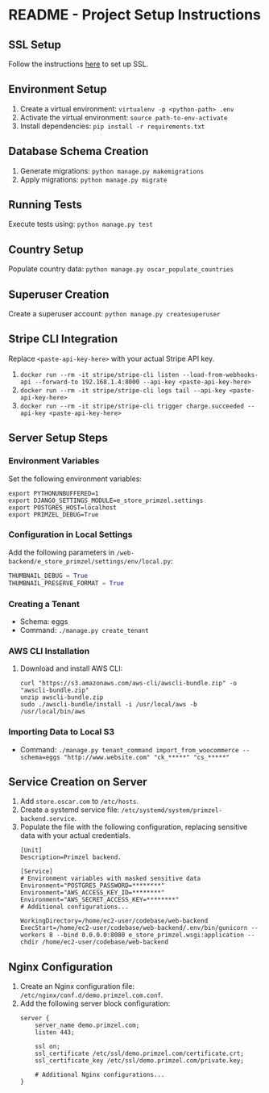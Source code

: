 # README - Project Setup Instructions

## SSL Setup
Follow the instructions [here](https://certbot.eff.org/instructions?ws=nginx&os=ubuntufocal) to set up SSL.

## Environment Setup
1. Create a virtual environment: `virtualenv -p <python-path> .env`
2. Activate the virtual environment: `source path-to-env-activate`
3. Install dependencies: `pip install -r requirements.txt`

## Database Schema Creation
1. Generate migrations: `python manage.py makemigrations`
2. Apply migrations: `python manage.py migrate`

## Running Tests
Execute tests using: `python manage.py test`

## Country Setup
Populate country data: `python manage.py oscar_populate_countries`

## Superuser Creation
Create a superuser account: `python manage.py createsuperuser`

## Stripe CLI Integration
Replace `<paste-api-key-here>` with your actual Stripe API key.
1. `docker run --rm -it stripe/stripe-cli listen --load-from-webhooks-api --forward-to 192.168.1.4:8000 --api-key <paste-api-key-here>`
2. `docker run --rm -it stripe/stripe-cli logs tail --api-key <paste-api-key-here>`
3. `docker run --rm -it stripe/stripe-cli trigger charge.succeeded --api-key <paste-api-key-here>`

## Server Setup Steps
### Environment Variables
Set the following environment variables:
```shell
export PYTHONUNBUFFERED=1
export DJANGO_SETTINGS_MODULE=e_store_primzel.settings
export POSTGRES_HOST=localhost
export PRIMZEL_DEBUG=True
```

### Configuration in Local Settings
Add the following parameters in `/web-backend/e_store_primzel/settings/env/local.py`:
```python
THUMBNAIL_DEBUG = True
THUMBNAIL_PRESERVE_FORMAT = True
```

### Creating a Tenant
- Schema: eggs
- Command: `./manage.py create_tenant`

### AWS CLI Installation
1. Download and install AWS CLI:
   ```shell
   curl "https://s3.amazonaws.com/aws-cli/awscli-bundle.zip" -o "awscli-bundle.zip"
   unzip awscli-bundle.zip
   sudo ./awscli-bundle/install -i /usr/local/aws -b /usr/local/bin/aws
   ```

### Importing Data to Local S3
- Command: `./manage.py tenant_command import_from_woocommerce --schema=eggs "http://www.website.com" "ck_*****" "cs_*****"`

## Service Creation on Server
1. Add `store.oscar.com` to `/etc/hosts`.
2. Create a systemd service file: `/etc/systemd/system/primzel-backend.service`.
3. Populate the file with the following configuration, replacing sensitive data with your actual credentials.
   ```shell
   [Unit]
   Description=Primzel backend.

   [Service]
   # Environment variables with masked sensitive data
   Environment="POSTGRES_PASSWORD=********"
   Environment="AWS_ACCESS_KEY_ID=********"
   Environment="AWS_SECRET_ACCESS_KEY=********"
   # Additional configurations...

   WorkingDirectory=/home/ec2-user/codebase/web-backend
   ExecStart=/home/ec2-user/codebase/web-backend/.env/bin/gunicorn --workers 8 --bind 0.0.0.0:8080 e_store_primzel.wsgi:application --chdir /home/ec2-user/codebase/web-backend
   ```

## Nginx Configuration
1. Create an Nginx configuration file: `/etc/nginx/conf.d/demo.primzel.com.conf`.
2. Add the following server block configuration:
   ```nginx
   server {
       server_name demo.primzel.com;
       listen 443;

       ssl on;
       ssl_certificate /etc/ssl/demo.primzel.com/certificate.crt;
       ssl_certificate_key /etc/ssl/demo.primzel.com/private.key;

       # Additional Nginx configurations...
   }
   ```
